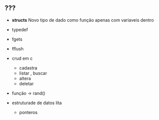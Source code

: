 ## ???
- **structs**
    Novo tipo de dado
    como função apenas com variaveis dentro
- typedef
    
- fgets
- fflush
- crud em c
    - cadastra
    - listar , buscar
    - altera
    - deletar

- função -> rand()

- estruturade de datos lita
    - ponteros

